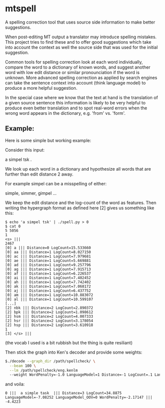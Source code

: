 mtspell
=======

A spelling correction tool that uses source side information to make better suggestions.

When post-editing MT output a translator may introduce spelling mistakes. 
This project tries to find these and to offer good suggestions which take into account the context as well the
source side that was used for the initial suggestion.

Common tools for spelling correction look at each word individually, compare the word to a dictionary of known words, and suggest another word with low edit distance or similar pronounciation if the word is unknown. More advanced spelling correction as applied by search engines can take the sentence context into account (think language model) to produce a more helpful suggestion.

In the special case where we know that the text at hand is the translation of a given source sentence this information is likely to be very helpful to produce even better translation and to spot real-word errors when the wrong word appears in the dictionary, e.g. 'from' vs. 'form'.

Example:
--------

Here is some simple but working example:

Consider this input:

a simpel tsk .

We look up each word in a dictionary and hypothesize all words that are further than edit distance 2 away.

For example simpel can be a misspelling of either:

simple, simmer, gimpel ...

We keep the edit distance and the log-count of the word as features. Then writing the hypergraph format as defined here [2] gives us something like this:

```
$ echo 'a simpel tsk' | ./spell.py > 0
$ cat 0
5 5056
1
<s> |||
2467
[0] a ||| Distance=0 LogCount=15.533660
[0] aa ||| Distance=1 LogCount=8.027150
[0] ac ||| Distance=1 LogCount=7.979681
[0] ae ||| Distance=1 LogCount=5.669881
[0] ad ||| Distance=1 LogCount=9.257796
[0] ag ||| Distance=1 LogCount=7.915713
[0] af ||| Distance=1 LogCount=6.226537
[0] ai ||| Distance=1 LogCount=7.402452
[0] ah ||| Distance=1 LogCount=7.742402
[0] ak ||| Distance=1 LogCount=7.068172
[0] aj ||| Distance=1 LogCount=6.437752
[0] am ||| Distance=1 LogCount=10.883072
[0] al ||| Distance=1 LogCount=10.599107
[...]
[2] nbk ||| Distance=2 LogCount=2.890372
[2] bpk ||| Distance=2 LogCount=1.098612
[2] hsm ||| Distance=2 LogCount=4.007333
[2] hsr ||| Distance=2 LogCount=3.178054
[2] hsp ||| Distance=2 LogCount=3.610918
1
[3] </s> |||
```
(the vocab I used is a bit rubbish but the thing is quite resiliant)

Then stick the graph into Ken's decoder and provide some weights:

```bash
$./decode --graph_dir /path/spellcheck/ \
  --beam 100 \
  --lm /path/spellcheck/eng.kenlm
  --weight WordPenalty=-1.0 LanguageModel=1 Distance=-1 LogCount=.1 LanguageModel_OOV=0
```
and voila:
```
0 |||  a simple task  ||| Distance=3 LogCount=34.8875 LanguageModel=-7.08252 LanguageModel_OOV=0 WordPenalty=-2.17147 ||| -4.4223
```
